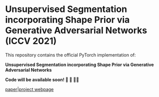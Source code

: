 # Unsupervised Segmentation incorporating Shape Prior via Generative Adversarial Networks (ICCV 2021)

This repository contains the official PyTorch implementation of:

**Unsupervised Segmentation incorporating Shape Prior
via Generative Adversarial Networks**

**Code will be available soon! :construction: :wrench: :woman_technologist:**

[paper](https://openaccess.thecvf.com/content/ICCV2021/papers/Kim_Unsupervised_Segmentation_Incorporating_Shape_Prior_via_Generative_Adversarial_Networks_ICCV_2021_paper.pdf)|[project webpage](https://dahyedahye.github.io/shape-gan-seg/)